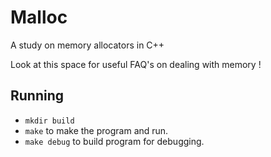 # Malloc
A study on memory allocators in C++

Look at this space for useful FAQ's on dealing with memory !

## Running
- ```mkdir build```
- ```make``` to make the program and run. 
- ```make debug``` to build program for debugging.

